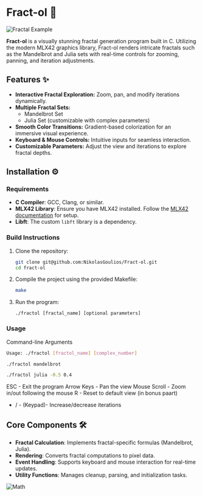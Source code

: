 # Fract-ol 🌌

![Fractal Example](Fract-ol/pics/84869652-D8A5-4388-81A5-FB64CCB1316B.jpeg)

**Fract-ol** is a visually stunning fractal generation program built in C. Utilizing the modern MLX42 graphics library, Fract-ol renders intricate fractals such as the Mandelbrot and Julia sets with real-time controls for zooming, panning, and iteration adjustments.

## Features ✨

- **Interactive Fractal Exploration:** Zoom, pan, and modify iterations dynamically.
- **Multiple Fractal Sets:**
  - Mandelbrot Set
  - Julia Set (customizable with complex parameters)
- **Smooth Color Transitions:** Gradient-based colorization for an immersive visual experience.
- **Keyboard & Mouse Controls:** Intuitive inputs for seamless interaction.
- **Customizable Parameters:** Adjust the view and iterations to explore fractal depths.

## Installation ⚙️

### Requirements

- **C Compiler**: GCC, Clang, or similar.
- **MLX42 Library**: Ensure you have MLX42 installed. Follow the [MLX42 documentation](https://github.com/codam-coding-college/MLX42) for setup.
- **Libft**: The custom `libft` library is a dependency.

### Build Instructions

1. Clone the repository:
   ```bash
   git clone git@github.com:NikolasGoulios/Fract-ol.git
   cd fract-ol

2. Compile the project using the provided Makefile:
	```bash
	make

3. Run the program:
	```
	./fractol [fractal_name] [optional parameters]

### Usage

Command-line Arguments
```bash
Usage: ./fractol [fractol_name] [complex_number]
```

```bash
./fractol mandelbrot
```

```bash
./fractol julia -0.5 0.4
```


ESC	-			Exit the program
Arrow Keys	-	Pan the view
Mouse Scroll -	Zoom in/out following the mouse
R - 			Reset to default view (in bonus paart)
+ / - (Keypad)- Increase/decrease iterations

## Core Components 🛠️

- **Fractal Calculation**: Implements fractal-specific formulas (Mandelbrot, Julia).
- **Rendering**: Converts fractal computations to pixel data.
- **Event Handling**: Supports keyboard and mouse interaction for real-time updates.
- **Utility Functions**: Manages cleanup, parsing, and initialization tasks.


![Math](Fract-ol/pics/253B1FE4-9090-4A04-AD6E-FEC00E306709_1_102_o.jpeg)
